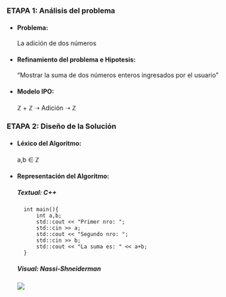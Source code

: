 ### ETAPA 1: Análisis del problema
* #### Problema: 
    La adición de dos números
* #### Refinamiento del problema e Hipotesis:
    “Mostrar la suma de dos números enteros ingresados por el usuario”

* #### Modelo IPO:
    ℤ + ℤ ➝ Adición ➝ ℤ

### ETAPA 2: Diseño de la Solución

* #### Léxico del Algoritmo: 
    a,b ∈ ℤ
* #### Representación del Algoritmo:

    ##### Textual: C++
        int main(){
            int a,b;
            std::cout << "Primer nro: ";
            std::cin >> a;
            std::cout << "Segundo nro: ";
            std::cin >> b;
            std::cout << "La suma es: " << a+b;
        }

    
    ##### Visual: Nassi-Shneiderman
    ![](https://github.com/mdominguez01/AED/blob/master/Imagenes/01-Adici%C3%B3n/Diagrama-Nissi.jpg)
    
